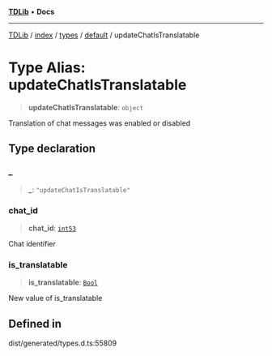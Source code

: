 [**TDLib**](../../../../../../README.md) • **Docs**

***

[TDLib](../../../../../../modules.md) / [index](../../../../../README.md) / [types](../../../README.md) / [default](../README.md) / updateChatIsTranslatable

# Type Alias: updateChatIsTranslatable

> **updateChatIsTranslatable**: `object`

Translation of chat messages was enabled or disabled

## Type declaration

### \_

> **\_**: `"updateChatIsTranslatable"`

### chat\_id

> **chat\_id**: [`int53`](int53.md)

Chat identifier

### is\_translatable

> **is\_translatable**: [`Bool`](Bool.md)

New value of is_translatable

## Defined in

dist/generated/types.d.ts:55809
